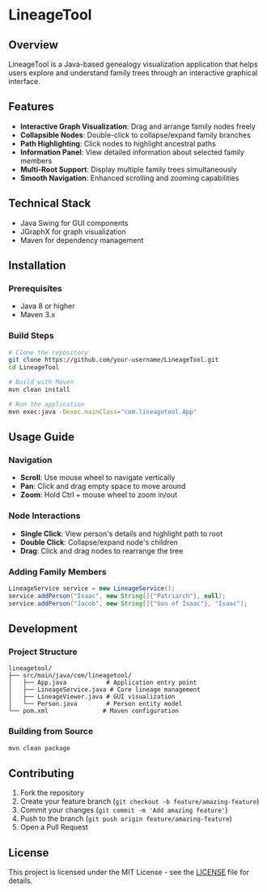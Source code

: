 # LineageTool

## Overview
LineageTool is a Java-based genealogy visualization application that helps users explore and understand family trees through an interactive graphical interface.

## Features
- **Interactive Graph Visualization**: Drag and arrange family nodes freely
- **Collapsible Nodes**: Double-click to collapse/expand family branches
- **Path Highlighting**: Click nodes to highlight ancestral paths
- **Information Panel**: View detailed information about selected family members
- **Multi-Root Support**: Display multiple family trees simultaneously
- **Smooth Navigation**: Enhanced scrolling and zooming capabilities

## Technical Stack
- Java Swing for GUI components
- JGraphX for graph visualization
- Maven for dependency management

## Installation

### Prerequisites
- Java 8 or higher
- Maven 3.x

### Build Steps
```sh
# Clone the repository
git clone https://github.com/your-username/LineageTool.git
cd LineageTool

# Build with Maven
mvn clean install

# Run the application
mvn exec:java -Dexec.mainClass="com.lineagetool.App"
```

## Usage Guide

### Navigation
- **Scroll**: Use mouse wheel to navigate vertically
- **Pan**: Click and drag empty space to move around
- **Zoom**: Hold Ctrl + mouse wheel to zoom in/out

### Node Interactions
- **Single Click**: View person's details and highlight path to root
- **Double Click**: Collapse/expand node's children
- **Drag**: Click and drag nodes to rearrange the tree

### Adding Family Members
```java
LineageService service = new LineageService();
service.addPerson("Isaac", new String[]{"Patriarch"}, null);
service.addPerson("Jacob", new String[]{"Son of Isaac"}, "Isaac");
```

## Development

### Project Structure
```
lineagetool/
├── src/main/java/com/lineagetool/
│   ├── App.java           # Application entry point
│   ├── LineageService.java # Core lineage management
│   ├── LineageViewer.java # GUI visualization
│   └── Person.java        # Person entity model
└── pom.xml               # Maven configuration
```

### Building from Source
```sh
mvn clean package
```

## Contributing
1. Fork the repository
2. Create your feature branch (`git checkout -b feature/amazing-feature`)
3. Commit your changes (`git commit -m 'Add amazing feature'`)
4. Push to the branch (`git push origin feature/amazing-feature`)
5. Open a Pull Request

## License
This project is licensed under the MIT License - see the [LICENSE](LICENSE) file for details.
